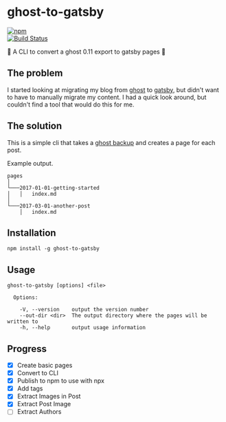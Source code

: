 # ghost-to-gatsby

[![npm](https://img.shields.io/npm/v/ghost-to-gatsby.svg)](https://www.npmjs.com/package/ghost-to-gatsby)\
[![Build Status](https://travis-ci.org/InsidersByte/ghost-to-gatsby.svg?branch=master)](https://travis-ci.org/InsidersByte/ghost-to-gatsby)

:construction: A CLI to convert a ghost 0.11 export to gatsby pages
:construction:

## The problem

I started looking at migrating my blog from
[ghost](https://github.com/TryGhost/Ghost) to
[gatsby](https://github.com/gatsbyjs/gatsby), but didn't want to have to
manually migrate my content. I had a quick look around, but couldn't find a tool
that would do this for me.

## The solution

This is a simple cli that takes a
[ghost backup](https://help.ghost.org/hc/en-us/articles/224112927-Import-Export-Data)
and creates a page for each post.

Example output.

```
pages
│
└───2017-01-01-getting-started
│   │   index.md
│
└───2017-03-01-another-post
    │   index.md
```

## Installation

```
npm install -g ghost-to-gatsby
```

## Usage

```
ghost-to-gatsby [options] <file>

  Options:

    -V, --version    output the version number
    --out-dir <dir>  The output directory where the pages will be written to
    -h, --help       output usage information
```

## Progress

* [x] Create basic pages
* [x] Convert to CLI
* [x] Publish to npm to use with npx
* [x] Add tags
* [x] Extract Images in Post
* [x] Extract Post Image
* [ ] Extract Authors
